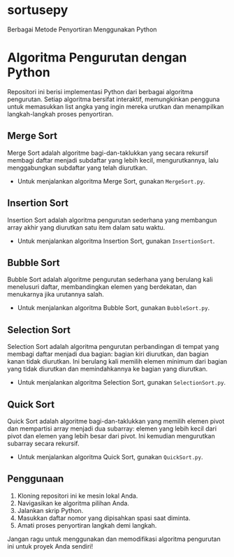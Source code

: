 # sortusepy
Berbagai Metode Penyortiran Menggunakan Python

# Algoritma Pengurutan dengan Python

Repositori ini berisi implementasi Python dari berbagai algoritma pengurutan. Setiap algoritma bersifat interaktif, memungkinkan pengguna untuk memasukkan list angka yang ingin mereka urutkan dan menampilkan langkah-langkah proses penyortiran.

## Merge Sort

Merge Sort adalah algoritme bagi-dan-taklukkan yang secara rekursif membagi daftar menjadi subdaftar yang lebih kecil, mengurutkannya, lalu menggabungkan subdaftar yang telah diurutkan.

- Untuk menjalankan algoritma Merge Sort, gunakan `MergeSort.py`.

## Insertion Sort

Insertion Sort adalah algoritma pengurutan sederhana yang membangun array akhir yang diurutkan satu item dalam satu waktu.

- Untuk menjalankan algoritma Insertion Sort, gunakan `InsertionSort`.

## Bubble Sort

Bubble Sort adalah algoritme pengurutan sederhana yang berulang kali menelusuri daftar, membandingkan elemen yang berdekatan, dan menukarnya jika urutannya salah.

- Untuk menjalankan algoritma Bubble Sort, gunakan `BubbleSort.py`.

## Selection Sort
Selection Sort adalah algoritma pengurutan perbandingan di tempat yang membagi daftar menjadi dua bagian: bagian kiri diurutkan, dan bagian kanan tidak diurutkan. Ini berulang kali memilih elemen minimum dari bagian yang tidak diurutkan dan memindahkannya ke bagian yang diurutkan.

- Untuk menjalankan algoritma Selection Sort, gunakan `SelectionSort.py`.

## Quick Sort

Quick Sort adalah algoritme bagi-dan-taklukkan yang memilih elemen pivot dan mempartisi array menjadi dua subarray: elemen yang lebih kecil dari pivot dan elemen yang lebih besar dari pivot. Ini kemudian mengurutkan subarray secara rekursif.

- Untuk menjalankan algoritma Quick Sort, gunakan `QuickSort.py`.

## Penggunaan

1. Kloning repositori ini ke mesin lokal Anda.
2. Navigasikan ke algoritma pilihan Anda.
3. Jalankan skrip Python.
4. Masukkan daftar nomor yang dipisahkan spasi saat diminta.
5. Amati proses penyortiran langkah demi langkah.

Jangan ragu untuk menggunakan dan memodifikasi algoritma pengurutan ini untuk proyek Anda sendiri!
